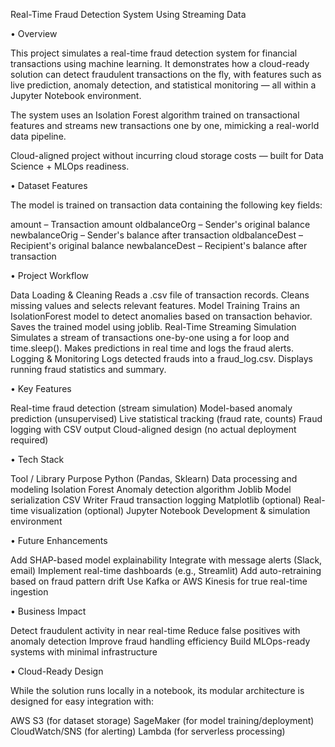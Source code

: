
Real-Time Fraud Detection System Using Streaming Data

• Overview

This project simulates a real-time fraud detection system for financial transactions using machine learning. It demonstrates how a cloud-ready solution can detect fraudulent transactions on the fly, with features such as live prediction, anomaly detection, and statistical monitoring — all within a Jupyter Notebook environment.

The system uses an Isolation Forest algorithm trained on transactional features and streams new transactions one by one, mimicking a real-world data pipeline.

Cloud-aligned project without incurring cloud storage costs — built for Data Science + MLOps readiness.

• Dataset Features

The model is trained on transaction data containing the following key fields:

amount – Transaction amount
oldbalanceOrg – Sender's original balance
newbalanceOrig – Sender's balance after transaction
oldbalanceDest – Recipient's original balance
newbalanceDest – Recipient's balance after transaction

• Project Workflow

Data Loading & Cleaning
Reads a .csv file of transaction records.
Cleans missing values and selects relevant features.
Model Training
Trains an IsolationForest model to detect anomalies based on transaction behavior.
Saves the trained model using joblib.
Real-Time Streaming Simulation
Simulates a stream of transactions one-by-one using a for loop and time.sleep().
Makes predictions in real time and logs the fraud alerts.
Logging & Monitoring
Logs detected frauds into a fraud_log.csv.
Displays running fraud statistics and summary.

• Key Features

Real-time fraud detection (stream simulation)
Model-based anomaly prediction (unsupervised)
Live statistical tracking (fraud rate, counts)
Fraud logging with CSV output
Cloud-aligned design (no actual deployment required)

• Tech Stack


Tool / Library	Purpose
Python (Pandas, Sklearn)	Data processing and modeling
Isolation Forest	Anomaly detection algorithm
Joblib	Model serialization
CSV Writer	Fraud transaction logging
Matplotlib (optional)	Real-time visualization (optional)
Jupyter Notebook	Development & simulation environment

• Future Enhancements

Add SHAP-based model explainability
Integrate with message alerts (Slack, email)
Implement real-time dashboards (e.g., Streamlit)
Add auto-retraining based on fraud pattern drift
Use Kafka or AWS Kinesis for true real-time ingestion

• Business Impact

Detect fraudulent activity in near real-time
Reduce false positives with anomaly detection
Improve fraud handling efficiency
Build MLOps-ready systems with minimal infrastructure

• Cloud-Ready Design

While the solution runs locally in a notebook, its modular architecture is designed for easy integration with:

AWS S3 (for dataset storage)
SageMaker (for model training/deployment)
CloudWatch/SNS (for alerting)
Lambda (for serverless processing)
